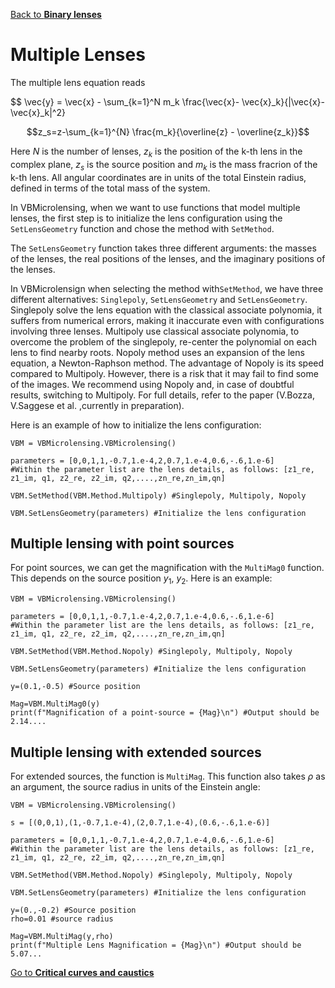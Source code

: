 [Back to **Binary lenses**](BinaryLenses.md)


# Multiple Lenses

The multiple lens equation reads

$$ \vec{y} = \vec{x} - \sum_{k=1}^N m_k \frac{\vec{x}- \vec{x}_k}{|\vec{x}- \vec{x}_k|^2}

$$z_s=z-\sum_{k=1}^{N} \frac{m_k}{\overline{z} - \overline{z_k}}$$

Here $N$ is the number of lenses, $z_k$ is the position of the k-th lens in the complex plane, $z_s$ is the source position and $m_k$ is the mass fracrion of the k-th lens. All angular coordinates are in units of the total Einstein radius, defined in terms of the total mass of the system.

In VBMicrolensing, when we want to use functions that model multiple lenses, the first step is to initialize the lens configuration using the `SetLensGeometry` function and chose the method with `SetMethod`.

The `SetLensGeometry` function takes three different arguments: the masses of the lenses, the real positions of the lenses, and the imaginary positions of the lenses. 

In VBMicrolensign when selecting the method with`SetMethod`, we have three different alternatives: `Singlepoly`, `SetLensGeometry` and `SetLensGeometry`.
Singlepoly solve the lens equation with the classical associate polynomia, it suffers from numerical errors, making it inaccurate even with configurations involving three lenses.
Multipoly use classical associate polynomia, to overcome the problem of the singlepoly, re-center the polynomial on each lens to find nearby roots.
Nopoly method uses an expansion of the lens equation, a Newton-Raphson method. The advantage of Nopoly is its speed compared to Multipoly. However, there is a risk that it may fail to find some of the images.
We recommend using Nopoly and, in case of doubtful results, switching to Multipoly.
For full details, refer to the paper (V.Bozza, V.Saggese et al. ,currently in preparation).

Here is an example of how to initialize the lens configuration:

```
VBM = VBMicrolensing.VBMicrolensing()

parameters = [0,0,1,1,-0.7,1.e-4,2,0.7,1.e-4,0.6,-.6,1.e-6] 
#Within the parameter list are the lens details, as follows: [z1_re, z1_im, q1, z2_re, z2_im, q2,....,zn_re,zn_im,qn]

VBM.SetMethod(VBM.Method.Multipoly) #Singlepoly, Multipoly, Nopoly

VBM.SetLensGeometry(parameters) #Initialize the lens configuration

```

## Multiple lensing with point sources

For point sources, we can get the magnification with the `MultiMag0` function. This depends on  the source position $y_1$, $y_2$. Here is an example:

```
VBM = VBMicrolensing.VBMicrolensing()

parameters = [0,0,1,1,-0.7,1.e-4,2,0.7,1.e-4,0.6,-.6,1.e-6] 
#Within the parameter list are the lens details, as follows: [z1_re, z1_im, q1, z2_re, z2_im, q2,....,zn_re,zn_im,qn]

VBM.SetMethod(VBM.Method.Nopoly) #Singlepoly, Multipoly, Nopoly

VBM.SetLensGeometry(parameters) #Initialize the lens configuration

y=(0.1,-0.5) #Source position 

Mag=VBM.MultiMag0(y)  
print(f"Magnification of a point-source = {Mag}\n") #Output should be 2.14....
```

## Multiple lensing with extended sources

For extended sources, the function is `MultiMag`. This function also takes $\rho$ as an argument, the source radius in units of the Einstein angle:

```
VBM = VBMicrolensing.VBMicrolensing()

s = [(0,0,1),(1,-0.7,1.e-4),(2,0.7,1.e-4),(0.6,-.6,1.e-6)] 

parameters = [0,0,1,1,-0.7,1.e-4,2,0.7,1.e-4,0.6,-.6,1.e-6] 
#Within the parameter list are the lens details, as follows: [z1_re, z1_im, q1, z2_re, z2_im, q2,....,zn_re,zn_im,qn]

VBM.SetMethod(VBM.Method.Nopoly) #Singlepoly, Multipoly, Nopoly

VBM.SetLensGeometry(parameters) #Initialize the lens configuration

y=(0.,-0.2) #Source position 
rho=0.01 #source radius

Mag=VBM.MultiMag(y,rho) 
print(f"Multiple Lens Magnification = {Mag}\n") #Output should be 5.07...

```

[Go to **Critical curves and caustics**](CriticalCurvesAndCaustics.md)
